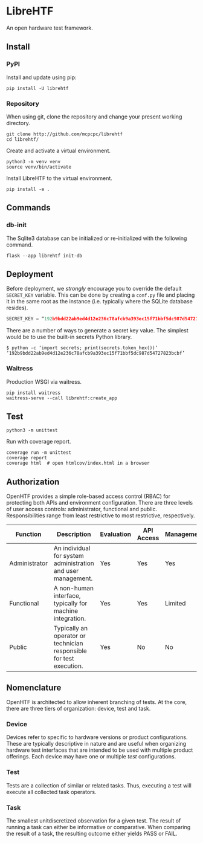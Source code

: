# LibreHTF

An open hardware test framework.

## Install

### PyPI

Install and update using pip:

```shell
pip install -U librehtf
```

### Repository

When using git, clone the repository and change your present working directory.

```shell
git clone http://github.com/mcpcpc/librehtf
cd librehtf/
```

Create and activate a virtual environment.

```shell
python3 -m venv venv
source venv/bin/activate
```

Install LibreHTF to the virtual environment.

```shell
pip install -e .
```

## Commands

### db-init

The Sqlite3 database can be initialized or re-initialized with the
following command.

```shell
flask --app librehtf init-db
```

## Deployment

Before deployment, we *strongly* encourage you to override the
default `SECRET_KEY` variable. This can be done by creating a
`conf.py` file and placing it in the same root as the instance (i.e. typically where the SQLite database resides).

```python
SECRET_KEY = “192b9bdd22ab9ed4d12e236c78afcb9a393ec15f71bbf5dc987d54727823bcbf“
```

There are a number of ways to generate a secret key value. The
simplest would be to use the built-in secrets Python library.

```shell
$ python -c ‘import secrets; print(secrets.token_hex())’
‘192b9bdd22ab9ed4d12e236c78afcb9a393ec15f71bbf5dc987d54727823bcbf’
```

### Waitress

Production WSGI via waitress.

```shell
pip install waitress
waitress-serve --call librehtf:create_app
```

## Test

```shell
python3 -m unittest
```

Run with coverage report.

```shell
coverage run -m unittest
coverage report
coverage html  # open htmlcov/index.html in a browser
```

## Authorization

OpenHTF provides a simple role-based access control (RBAC) for protecting both APIs and environment configuration. There are three levels of user access controls: administrator, functional and public. Responsibilities range from least restrictive to most restrictive, respectively.

| Function      | Description                                                         | Evaluation | API Access | Management |
|---------------|---------------------------------------------------------------------|------------|------------|------------|
| Administrator | An individual for system administration and user management.        | Yes        | Yes        | Yes        |
| Functional    | A non-human interface, typically for machine integration.           | Yes        | Yes        | Limited    |
| Public        | Typically an operator or technician responsible for test execution. | Yes        | No         | No         |

## Nomenclature 

OpenHTF is architected to allow inherent branching of tests.  At the core, there are three tiers of organization: device, test and task.

### Device

Devices refer to specific to hardware versions or product configurations. These are typically descriptive in nature and are useful when organizing hardware test interfaces that are intended to be used with multiple product offerings. Each device may have one or multiple *test* configurations. 

### Test

Tests are a collection of similar or related tasks. Thus, executing a test will execute all collected task operators.

### Task

The smallest unitdiscretized observation for a given test. The result of running a task can either be informative or comparative. When comparing the result of a task, the resulting outcome either yields PASS or FAIL.
